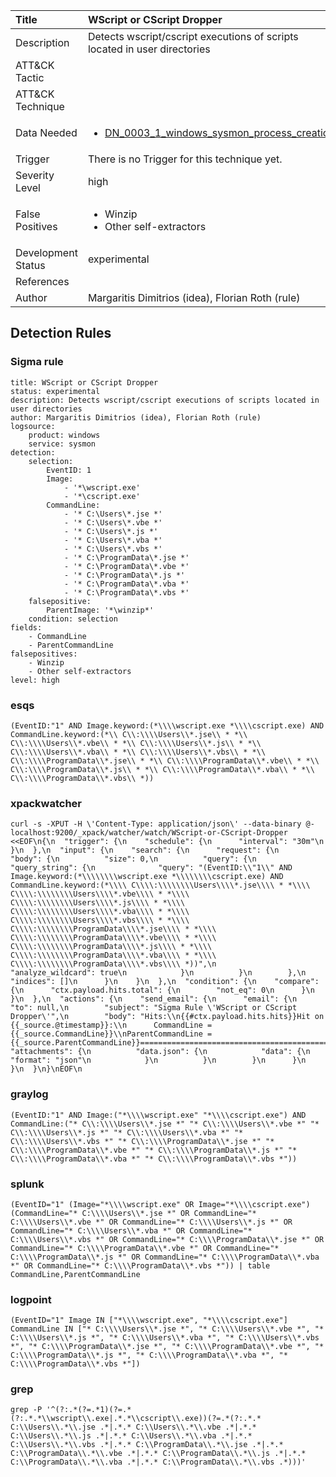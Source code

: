 | Title                | WScript or CScript Dropper                                                                                                                                                 |
|:---------------------|:------------------------------------------------------------------------------------------------------------------------------------------------------------|
| Description          | Detects wscript/cscript executions of scripts located in user directories                                                                                                                                           |
| ATT&amp;CK Tactic    | <ul></ul>  |
| ATT&amp;CK Technique | <ul></ul>                             |
| Data Needed          | <ul><li>[DN_0003_1_windows_sysmon_process_creation](../Data_Needed/DN_0003_1_windows_sysmon_process_creation.md)</li></ul>                                                         |
| Trigger              |  There is no Trigger for this technique yet.  |
| Severity Level       | high                                                                                                                                                 |
| False Positives      | <ul><li>Winzip</li><li>Other self-extractors</li></ul>                                                                  |
| Development Status   | experimental                                                                                                                                                |
| References           | <ul></ul>                                                          |
| Author               | Margaritis Dimitrios (idea), Florian Roth (rule)                                                                                                                                                |


## Detection Rules

### Sigma rule

```
title: WScript or CScript Dropper
status: experimental
description: Detects wscript/cscript executions of scripts located in user directories
author: Margaritis Dimitrios (idea), Florian Roth (rule)
logsource:
    product: windows
    service: sysmon
detection:
    selection:
        EventID: 1
        Image:
            - '*\wscript.exe'
            - '*\cscript.exe'
        CommandLine:
            - '* C:\Users\*.jse *'
            - '* C:\Users\*.vbe *'
            - '* C:\Users\*.js *'
            - '* C:\Users\*.vba *'
            - '* C:\Users\*.vbs *'
            - '* C:\ProgramData\*.jse *'
            - '* C:\ProgramData\*.vbe *'
            - '* C:\ProgramData\*.js *'
            - '* C:\ProgramData\*.vba *'
            - '* C:\ProgramData\*.vbs *'
    falsepositive:
        ParentImage: '*\winzip*'
    condition: selection
fields:
    - CommandLine
    - ParentCommandLine
falsepositives:
    - Winzip
    - Other self-extractors
level: high

```




### esqs
    
```
(EventID:"1" AND Image.keyword:(*\\\\wscript.exe *\\\\cscript.exe) AND CommandLine.keyword:(*\\ C\\:\\\\Users\\*.jse\\ * *\\ C\\:\\\\Users\\*.vbe\\ * *\\ C\\:\\\\Users\\*.js\\ * *\\ C\\:\\\\Users\\*.vba\\ * *\\ C\\:\\\\Users\\*.vbs\\ * *\\ C\\:\\\\ProgramData\\*.jse\\ * *\\ C\\:\\\\ProgramData\\*.vbe\\ * *\\ C\\:\\\\ProgramData\\*.js\\ * *\\ C\\:\\\\ProgramData\\*.vba\\ * *\\ C\\:\\\\ProgramData\\*.vbs\\ *))
```


### xpackwatcher
    
```
curl -s -XPUT -H \'Content-Type: application/json\' --data-binary @- localhost:9200/_xpack/watcher/watch/WScript-or-CScript-Dropper <<EOF\n{\n  "trigger": {\n    "schedule": {\n      "interval": "30m"\n    }\n  },\n  "input": {\n    "search": {\n      "request": {\n        "body": {\n          "size": 0,\n          "query": {\n            "query_string": {\n              "query": "(EventID:\\"1\\" AND Image.keyword:(*\\\\\\\\wscript.exe *\\\\\\\\cscript.exe) AND CommandLine.keyword:(*\\\\ C\\\\:\\\\\\\\Users\\\\*.jse\\\\ * *\\\\ C\\\\:\\\\\\\\Users\\\\*.vbe\\\\ * *\\\\ C\\\\:\\\\\\\\Users\\\\*.js\\\\ * *\\\\ C\\\\:\\\\\\\\Users\\\\*.vba\\\\ * *\\\\ C\\\\:\\\\\\\\Users\\\\*.vbs\\\\ * *\\\\ C\\\\:\\\\\\\\ProgramData\\\\*.jse\\\\ * *\\\\ C\\\\:\\\\\\\\ProgramData\\\\*.vbe\\\\ * *\\\\ C\\\\:\\\\\\\\ProgramData\\\\*.js\\\\ * *\\\\ C\\\\:\\\\\\\\ProgramData\\\\*.vba\\\\ * *\\\\ C\\\\:\\\\\\\\ProgramData\\\\*.vbs\\\\ *))",\n              "analyze_wildcard": true\n            }\n          }\n        },\n        "indices": []\n      }\n    }\n  },\n  "condition": {\n    "compare": {\n      "ctx.payload.hits.total": {\n        "not_eq": 0\n      }\n    }\n  },\n  "actions": {\n    "send_email": {\n      "email": {\n        "to": null,\n        "subject": "Sigma Rule \'WScript or CScript Dropper\'",\n        "body": "Hits:\\n{{#ctx.payload.hits.hits}}Hit on {{_source.@timestamp}}:\\n      CommandLine = {{_source.CommandLine}}\\nParentCommandLine = {{_source.ParentCommandLine}}================================================================================\\n{{/ctx.payload.hits.hits}}",\n        "attachments": {\n          "data.json": {\n            "data": {\n              "format": "json"\n            }\n          }\n        }\n      }\n    }\n  }\n}\nEOF\n
```


### graylog
    
```
(EventID:"1" AND Image:("*\\\\wscript.exe" "*\\\\cscript.exe") AND CommandLine:("* C\\:\\\\Users\\*.jse *" "* C\\:\\\\Users\\*.vbe *" "* C\\:\\\\Users\\*.js *" "* C\\:\\\\Users\\*.vba *" "* C\\:\\\\Users\\*.vbs *" "* C\\:\\\\ProgramData\\*.jse *" "* C\\:\\\\ProgramData\\*.vbe *" "* C\\:\\\\ProgramData\\*.js *" "* C\\:\\\\ProgramData\\*.vba *" "* C\\:\\\\ProgramData\\*.vbs *"))
```


### splunk
    
```
(EventID="1" (Image="*\\\\wscript.exe" OR Image="*\\\\cscript.exe") (CommandLine="* C:\\\\Users\\*.jse *" OR CommandLine="* C:\\\\Users\\*.vbe *" OR CommandLine="* C:\\\\Users\\*.js *" OR CommandLine="* C:\\\\Users\\*.vba *" OR CommandLine="* C:\\\\Users\\*.vbs *" OR CommandLine="* C:\\\\ProgramData\\*.jse *" OR CommandLine="* C:\\\\ProgramData\\*.vbe *" OR CommandLine="* C:\\\\ProgramData\\*.js *" OR CommandLine="* C:\\\\ProgramData\\*.vba *" OR CommandLine="* C:\\\\ProgramData\\*.vbs *")) | table CommandLine,ParentCommandLine
```


### logpoint
    
```
(EventID="1" Image IN ["*\\\\wscript.exe", "*\\\\cscript.exe"] CommandLine IN ["* C:\\\\Users\\*.jse *", "* C:\\\\Users\\*.vbe *", "* C:\\\\Users\\*.js *", "* C:\\\\Users\\*.vba *", "* C:\\\\Users\\*.vbs *", "* C:\\\\ProgramData\\*.jse *", "* C:\\\\ProgramData\\*.vbe *", "* C:\\\\ProgramData\\*.js *", "* C:\\\\ProgramData\\*.vba *", "* C:\\\\ProgramData\\*.vbs *"])
```


### grep
    
```
grep -P '^(?:.*(?=.*1)(?=.*(?:.*.*\\wscript\\.exe|.*.*\\cscript\\.exe))(?=.*(?:.*.* C:\\Users\\.*\\.jse .*|.*.* C:\\Users\\.*\\.vbe .*|.*.* C:\\Users\\.*\\.js .*|.*.* C:\\Users\\.*\\.vba .*|.*.* C:\\Users\\.*\\.vbs .*|.*.* C:\\ProgramData\\.*\\.jse .*|.*.* C:\\ProgramData\\.*\\.vbe .*|.*.* C:\\ProgramData\\.*\\.js .*|.*.* C:\\ProgramData\\.*\\.vba .*|.*.* C:\\ProgramData\\.*\\.vbs .*)))'
```



